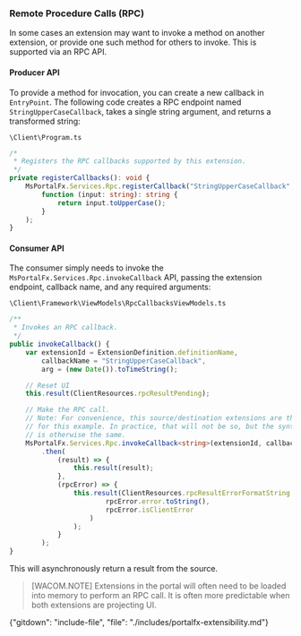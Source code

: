 <properties title="" pageTitle="RPC" description="" authors="justbe" />

### Remote Procedure Calls (RPC)

In some cases an extension may want to invoke a method on another extension, or provide one such method for others to invoke. This is supported via an RPC API.

#### Producer API

To provide a method for invocation, you can create a new callback in `EntryPoint`.  The following code creates a RPC endpoint named `StringUpperCaseCallback`, takes a single string argument, and returns a transformed string:

`\Client\Program.ts`

```ts
/*
 * Registers the RPC callbacks supported by this extension.
 */
private registerCallbacks(): void {
    MsPortalFx.Services.Rpc.registerCallback("StringUpperCaseCallback",
    	function (input: string): string {
        	return input.toUpperCase();
        }
    );
}
```
#### Consumer API

The consumer simply needs to invoke the `MsPortalFx.Services.Rpc.invokeCallback` API, passing the extension endpoint, callback name, and any required arguments:

`\Client\Framework\ViewModels\RpcCallbacksViewModels.ts`

```ts
/**
 * Invokes an RPC callback.
 */
public invokeCallback() {
    var extensionId = ExtensionDefinition.definitionName,
        callbackName = "StringUpperCaseCallback",
        arg = (new Date()).toTimeString();

    // Reset UI
    this.result(ClientResources.rpcResultPending);

    // Make the RPC call.
    // Note: For convenience, this source/destination extensions are the same
    // for this example. In practice, that will not be so, but the syntax/behavior
    // is otherwise the same.
    MsPortalFx.Services.Rpc.invokeCallback<string>(extensionId, callbackName, arg)
    	.then(
	        (result) => {
	            this.result(result);
	        },
	        (rpcError) => {
	            this.result(ClientResources.rpcResultErrorFormatString.format(
	            		rpcError.error.toString(),
	            		rpcError.isClientError
	            	)
	           	);
	        }
	    );
}
```

This will asynchronously return a result from the source.

> [WACOM.NOTE] Extensions in the portal will often need to be loaded into memory to perform an RPC call. It is often more predictable when both extensions are projecting UI.


{"gitdown": "include-file", "file": "./includes/portalfx-extensibility.md"}
